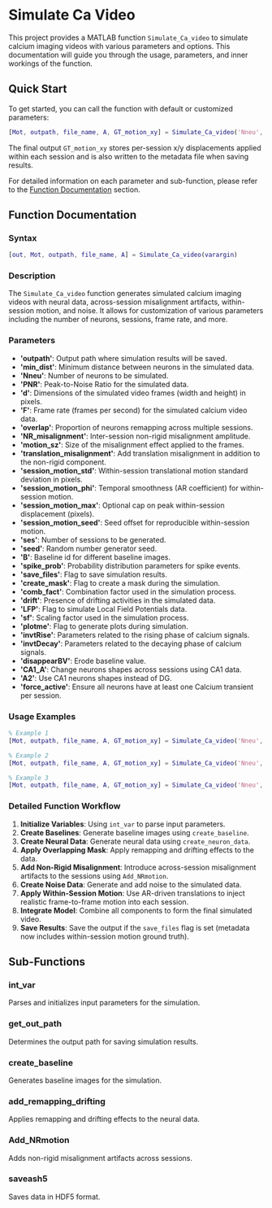 # Simulate Ca Video

This project provides a MATLAB function `Simulate_Ca_video` to simulate calcium imaging videos with various parameters and options. This documentation will guide you through the usage, parameters, and inner workings of the function.

## Quick Start

To get started, you can call the function with default or customized parameters:

```matlab
[Mot, outpath, file_name, A, GT_motion_xy] = Simulate_Ca_video('Nneu', 100, 'ses', 2, 'CA1_A', true, 'PNR', 1);
```

The final output `GT_motion_xy` stores per-session x/y displacements applied within each session and is also written to the metadata file when saving results.

For detailed information on each parameter and sub-function, please refer to the [Function Documentation](#function-documentation) section.

## Function Documentation

### Syntax

```matlab
[out, Mot, outpath, file_name, A] = Simulate_Ca_video(varargin)
```

### Description

The `Simulate_Ca_video` function generates simulated calcium imaging videos with neural data, across-session misalignment artifacts, within-session motion, and noise. It allows for customization of various parameters including the number of neurons, sessions, frame rate, and more.

### Parameters

- **'outpath'**: Output path where simulation results will be saved.
- **'min_dist'**: Minimum distance between neurons in the simulated data.
- **'Nneu'**: Number of neurons to be simulated.
- **'PNR'**: Peak-to-Noise Ratio for the simulated data.
- **'d'**: Dimensions of the simulated video frames (width and height) in pixels.
- **'F'**: Frame rate (frames per second) for the simulated calcium video data.
- **'overlap'**: Proportion of neurons remapping across multiple sessions.
- **'NR_misalignment'**: Inter-session non-rigid misalignment amplitude.
- **'motion_sz'**: Size of the misalignment effect applied to the frames.
- **'translation_misalignment'**: Add translation misalignment in addition to the non-rigid component.
- **'session_motion_std'**: Within-session translational motion standard deviation in pixels.
- **'session_motion_phi'**: Temporal smoothness (AR coefficient) for within-session motion.
- **'session_motion_max'**: Optional cap on peak within-session displacement (pixels).
- **'session_motion_seed'**: Seed offset for reproducible within-session motion.
- **'ses'**: Number of sessions to be generated.
- **'seed'**: Random number generator seed.
- **'B'**: Baseline id for different baseline images.
- **'spike_prob'**: Probability distribution parameters for spike events.
- **'save_files'**: Flag to save simulation results.
- **'create_mask'**: Flag to create a mask during the simulation.
- **'comb_fact'**: Combination factor used in the simulation process.
- **'drift'**: Presence of drifting activities in the simulated data.
- **'LFP'**: Flag to simulate Local Field Potentials data.
- **'sf'**: Scaling factor used in the simulation process.
- **'plotme'**: Flag to generate plots during simulation.
- **'invtRise'**: Parameters related to the rising phase of calcium signals.
- **'invtDecay'**: Parameters related to the decaying phase of calcium signals.
- **'disappearBV'**: Erode baseline value.
- **'CA1_A'**: Change neurons shapes across sessions using CA1 data.
- **'A2'**: Use CA1 neurons shapes instead of DG.
- **'force_active'**: Ensure all neurons have at least one Calcium transient per session.

### Usage Examples

```matlab
% Example 1
[Mot, outpath, file_name, A, GT_motion_xy] = Simulate_Ca_video('Nneu', 100, 'ses', 2, 'CA1_A', true, 'PNR', 1);

% Example 2
[Mot, outpath, file_name, A, GT_motion_xy] = Simulate_Ca_video('Nneu', 50, 'ses', 1, 'F', 18000, 'LFP', 8, 'spike_prob', [-4.91, 0.83], 'sf', 60);

% Example 3
[Mot, outpath, file_name, A, GT_motion_xy] = Simulate_Ca_video('Nneu', 300, 'ses', 20, 'F', 1500, 'NR_misalignment', 0, 'min_dist', 2, 'spike_prob', [-2, 0.83], 'A2', true, 'overlap', 0.2);
```

### Detailed Function Workflow

1. **Initialize Variables**: Using `int_var` to parse input parameters.
2. **Create Baselines**: Generate baseline images using `create_baseline`.
3. **Create Neural Data**: Generate neural data using `create_neuron_data`.
4. **Apply Overlapping Mask**: Apply remapping and drifting effects to the data.
5. **Add Non-Rigid Misalignment**: Introduce across-session misalignment artifacts to the sessions using `Add_NRmotion`.
6. **Create Noise Data**: Generate and add noise to the simulated data.
7. **Apply Within-Session Motion**: Use AR-driven translations to inject realistic frame-to-frame motion into each session.
8. **Integrate Model**: Combine all components to form the final simulated video.
9. **Save Results**: Save the output if the `save_files` flag is set (metadata now includes within-session motion ground truth).

## Sub-Functions

### int_var
Parses and initializes input parameters for the simulation.

### get_out_path
Determines the output path for saving simulation results.

### create_baseline
Generates baseline images for the simulation.

### add_remapping_drifting
Applies remapping and drifting effects to the neural data.

### Add_NRmotion
Adds non-rigid misalignment artifacts across sessions.

### saveash5
Saves data in HDF5 format.
